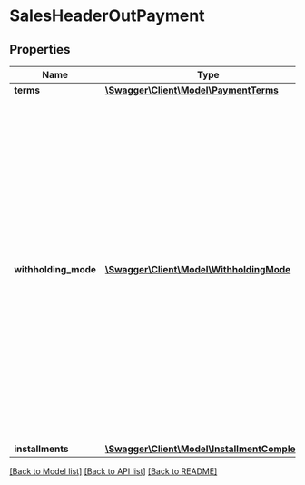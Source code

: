 # SalesHeaderOutPayment

## Properties
Name | Type | Description | Notes
------------ | ------------- | ------------- | -------------
**terms** | [**\Swagger\Client\Model\PaymentTerms**](PaymentTerms.md) |  | [optional] 
**withholding_mode** | [**\Swagger\Client\Model\WithholdingMode**](WithholdingMode.md) | To avoid having to verify multiple attributes from a Invoice at the time of funds collection which subject to Tax Withholding, this attribute will allow a referenced Invoice to be quickly checked for withholdings during the cash transaction. This is an SALES.Transaction attribute to be consisted in the Tax Engine that can be used during the receivable process. The values are enumeration where each letter identify if that tax has been withheld PCC,xxx, PCx, PxC ... | [optional] 
**installments** | [**\Swagger\Client\Model\InstallmentComplete[]**](InstallmentComplete.md) | installments | [optional] 

[[Back to Model list]](../README.md#documentation-for-models) [[Back to API list]](../README.md#documentation-for-api-endpoints) [[Back to README]](../README.md)



